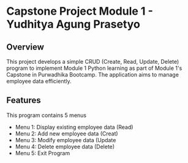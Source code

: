 # Capstone Project Module 1 - Yudhitya Agung Prasetyo
## Overview
This project develops a simple CRUD (Create, Read, Update, Delete) program to implement Module 1 Python learning as part of Module 1's Capstone in Purwadhika Bootcamp. The application aims to manage employee data efficiently.
## Features
This program contains 5 menus
* Menu 1: Display existing employee data (Read)
* Menu 2: Add new employee data (Creat)
* Menu 3: Modify employee data (Update
* Menu 4: Delete employee data (Delete)
* Menu 5: Exit Program
